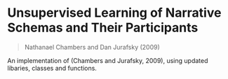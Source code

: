 # Unsupervised Learning of Narrative Schemas and Their Participants
> Nathanael Chambers and Dan Jurafsky (2009)

An implementation of (Chambers and Jurafsky, 2009), using updated libaries, classes and functions.